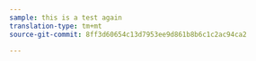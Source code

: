 ```yaml
---
sample: this is a test again
translation-type: tm+mt
source-git-commit: 8ff3d60654c13d7953ee9d861b8b6c1c2ac94ca2

---
```



